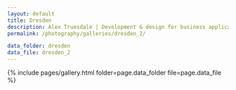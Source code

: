 ```yaml
---
layout: default
title: Dresden
description: Alex Truesdale | Development & design for business applications.. and photos on occasion.
permalink: /photography/galleries/dresden_2/

data_folder: dresden
data_file: dresden_2
---
```

{% include pages/gallery.html folder=page.data_folder file=page.data_file %}

